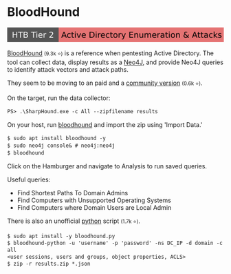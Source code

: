 # BloodHound

[![active_directory_enumeration_attacks](../../../../_badges/htb/active_directory_enumeration_attacks.svg)](https://academy.hackthebox.com/course/preview/active-directory-enumeration--attacks)

<div class="row row-cols-lg-2"><div>

[BloodHound](https://github.com/BloodHoundAD/BloodHound) <small>(9.3k ⭐)</small> is a reference when pentesting Active Directory. The tool can collect data, display results as a [Neo4J](/programming-languages/databases/non-relational/graph/neo4j.md), and provide Neo4J queries to identify attack vectors and attack paths.

They seem to be moving to an paid and a [community version](https://github.com/SpecterOps/BloodHound) <small>(0.6k ⭐)</small>.

On the target, run the data collector:

```ps
PS> .\SharpHound.exe -c All --zipfilename results
```

On your host, run [bloodhound](https://www.kali.org/tools/bloodhound/) and import the zip using 'Import Data.'

```ps
$ sudo apt install bloodhound -y
$ sudo neo4j console& # neo4j:neo4j
$ bloodhound
```

Click on the Hamburger and navigate to Analysis to run saved queries.
</div><div>

Useful queries:

* Find Shortest Paths To Domain Admins
* Find Computers with Unsupported Operating Systems 
* Find Computers where Domain Users are Local Admin

There is also an unofficial [python](https://github.com/fox-it/BloodHound.py) script <small>(1.7k ⭐)</small>.

```shell!
$ sudo apt install -y bloodhound.py
$ bloodhound-python -u 'username' -p 'password' -ns DC_IP -d domain -c all
<user sessions, users and groups, object properties, ACLS>
$ zip -r results.zip *.json
```
</div></div>